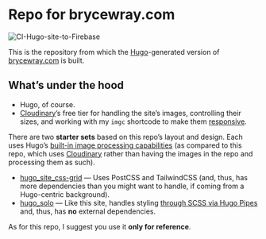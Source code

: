 # Repo for brycewray.com

![CI-Hugo-site-to-Firebase](https://github.com/brycewray/hugo_site/workflows/CI-Hugo-site-to-Firebase/badge.svg)

This is the repository from which the [Hugo](https://gohugo.io)-generated version of [brycewray.com](https://brycewray.com) is built.

## What&rsquo;s under the hood

- Hugo, of course.
- [Cloudinary](https://www.cloudinary.com)’s free tier for handling the site’s images, controlling their sizes, and working with my `imgc` shortcode to make them [responsive](https://developers.google.com/web/fundamentals/design-and-ux/responsive/images).

There are two **starter sets** based on this repo’s layout and design. Each uses Hugo’s [built-in image processing capabilities](https://gohugo.io/content-management/image-processing/) (as compared to this repo, which uses [Cloudinary](https://cloudinary.com) rather than having the images in the repo and processing them as such).
- [hugo_site_css-grid](https://github.com/brycewray/hugo_site_css-grid) — Uses PostCSS and TailwindCSS (and, thus, has more dependencies than you might want to handle, if coming from a Hugo-centric background).
- [hugo_solo](https://github.com/brycewray/hugo_solo) — Like this site, handles styling [through SCSS via Hugo Pipes](https://gohugo.io/hugo-pipes/scss-sass/) and, thus, has **no** external dependencies.

As for this repo, I suggest you use it **only for reference**.
